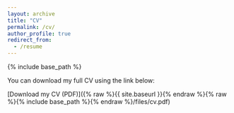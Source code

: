 ```yaml
---
layout: archive
title: "CV"
permalink: /cv/
author_profile: true
redirect_from:
  - /resume
---
```


{% include base_path %}

You can download my full CV using the link below:

[Download my CV (PDF)]({% raw %}{{ site.baseurl }}{% endraw %}{% raw %}{% include base_path %}{% endraw %}/files/cv.pdf)
